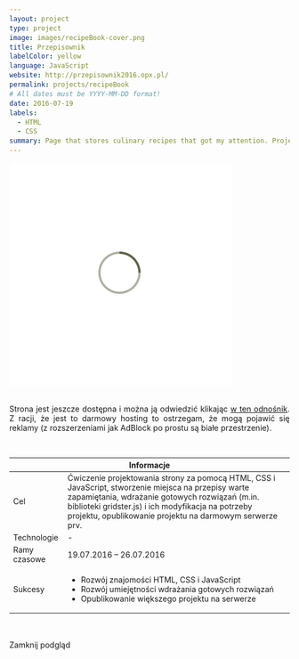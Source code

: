```yaml
---
layout: project
type: project
image: images/recipeBook-cover.png
title: Przepisownik
labelColor: yellow
language: JavaScript
website: http://przepisownik2016.opx.pl/
permalink: projects/recipeBook
# All dates must be YYYY-MM-DD format!
date: 2016-07-19
labels:
  - HTML
  - CSS
summary: Page that stores culinary recipes that got my attention. Project was made to get familiar with gridster library and have mobile recipes book.
---
```


<div class="ui centered grid">
  <div class="fourteen wide column clickable" onclick="showModalWithImage(this)">
    <img class="ui image img-center" src="../images/oval.svg" data-echo="../images/recipeBook-page-1.png">
  </div>
</div>

<br>

<div style="text-align: justify;text-justify: inter-word;">

Strona jest jeszcze dostępna i można ją odwiedzić klikając <a href="http://przepisownik2016.opx.pl/" target="_blank">w ten odnośnik</a>. Z racji, że jest to darmowy hosting to ostrzegam, że mogą pojawić się reklamy (z rozszerzeniami jak AdBlock po prostu są białe przestrzenie).

</div>

<br>

 <table class="ui celled striped tablet stackable table">
  <thead>
    <tr><th colspan="3">
      Informacje
    </th>
  </tr></thead>
  <tbody>
    <tr>
      <td>
        <i class="info circle icon"></i> Cel
      </td>
      <td class="justify-text font-balooChettan2">Ćwiczenie projektowania strony za pomocą HTML, CSS i JavaScript, stworzenie miejsca na przepisy warte zapamiętania, wdrażanie gotowych rozwiązań (m.in. biblioteki gridster.js) i ich modyfikacja na potrzeby projektu, opublikowanie projektu na darmowym serwerze prv.</td>
    </tr>
    <tr>
      <td>
        <i class="lab icon"></i> Technologie
      </td>
      <td>-</td>
    </tr>
    <tr>
      <td class="collapsing">
        <i class="clock icon"></i> Ramy czasowe
      </td>
      <td class="font-balooChettan2">19.07.2016 – 26.07.2016</td>
    </tr>
    <tr>
      <td>
        <i class="star icon"></i> Sukcesy
      </td>
      <td class="font-balooChettan2">
        <ul>
          <li>Rozwój znajomości HTML, CSS i JavaScript</li>
          <li>Rozwój umiejętności wdrażania gotowych rozwiązań</li>
          <li>Opublikowanie większego projektu na serwerze</li>
        </ul>
      </td>
    </tr>
  </tbody>
</table>

<!-- Image Modal -->
<div class="tiny modal">
  <div class="image content">
    <div class="ui huge image">
      <img id="imgPlaceholder" src="">
    </div>
  </div>
  <br/>
  <div class="actions">
    <div class="ui javascript left labeled icon button">
      Zamknij podgląd
      <i class="file image icon"></i>
    </div>
  </div>
</div>
